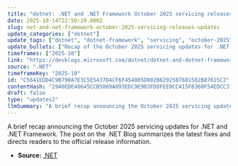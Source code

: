 ```yaml
---
title: "dotnet: .NET and .NET Framework October 2025 servicing releases updates"
date: 2025-10-14T22:50:29.000Z
slug: net-and-net-framework-october-2025-servicing-releases-updates
update_categories: ["dotnet"]
update_tags: ["dotnet", "dotnet-framework", "servicing", "october-2025", "updates", "security", "release-notes"]
update_bullets: ["Recap of the October 2025 servicing updates for .NET and .NET Framework.", "Post serves as the central announcement for the month’s fixes and improvements.", "Readers are encouraged to consult the blog post for detailed release notes and download guidance.", "Recommended to review the updates and apply them to supported environments to maintain security and reliability."]
timeframes: ["2025-10"]
link: "https://devblogs.microsoft.com/dotnet/dotnet-and-dotnet-framework-october-2025-servicing-updates/"
source: ".NET"
timeframeKey: "2025-10"
id: "C5641EDD4C9B790A7E3C5E5437D4CF6F454805D802B62925B7681582B87615C2"
contentHash: "2940EDE40645CCB5069A093EDC9E903FD8FEE0CC415FB360F54EDCC377E7B5CA"
draft: false
type: "updates2"
llmSummary: "A brief recap announcing the October 2025 servicing updates for .NET and .NET Framework. The post on the .NET Blog summarizes the latest fixes and directs readers to the official release information."
---
```


A brief recap announcing the October 2025 servicing updates for .NET and .NET Framework. The post on the .NET Blog summarizes the latest fixes and directs readers to the official release information.

- **Source:** [.NET](https://devblogs.microsoft.com/dotnet/dotnet-and-dotnet-framework-october-2025-servicing-updates/)
